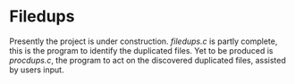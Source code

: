 # Filedups #

Presently the project is under construction. _filedups.c_ is partly complete, this is the program to identify the
duplicated files. Yet to be produced is _procdups.c_, the program to act on the discovered duplicated files, assisted by
users input.
